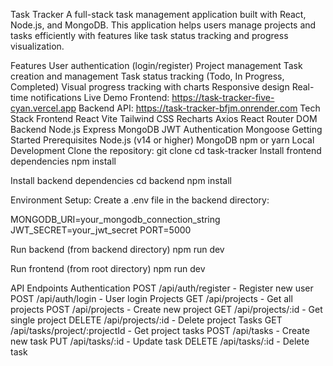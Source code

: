 Task Tracker
A full-stack task management application built with React, Node.js, and MongoDB. This application helps users manage projects and tasks efficiently with features like task status tracking and progress visualization.

Features
User authentication (login/register)
Project management
Task creation and management
Task status tracking (Todo, In Progress, Completed)
Visual progress tracking with charts
Responsive design
Real-time notifications
Live Demo
Frontend: https://task-tracker-five-cyan.vercel.app
Backend API: https://task-tracker-bfjm.onrender.com
Tech Stack
Frontend
React
Vite
Tailwind CSS
Recharts
Axios
React Router DOM
Backend
Node.js
Express
MongoDB
JWT Authentication
Mongoose
Getting Started
Prerequisites
Node.js (v14 or higher)
MongoDB
npm or yarn
Local Development
Clone the repository:
git clone <repository-url>
cd task-tracker
Install frontend dependencies
npm install

Install backend dependencies
cd backend npm install

Environment Setup:
Create a .env file in the backend directory:

MONGODB_URI=your_mongodb_connection_string JWT_SECRET=your_jwt_secret PORT=5000

Run backend (from backend directory)
npm run dev

Run frontend (from root directory)
npm run dev

API Endpoints
Authentication
POST /api/auth/register - Register new user
POST /api/auth/login - User login
Projects
GET /api/projects - Get all projects
POST /api/projects - Create new project
GET /api/projects/:id - Get single project
DELETE /api/projects/:id - Delete project
Tasks
GET /api/tasks/project/:projectId - Get project tasks
POST /api/tasks - Create new task
PUT /api/tasks/:id - Update task
DELETE /api/tasks/:id - Delete task
